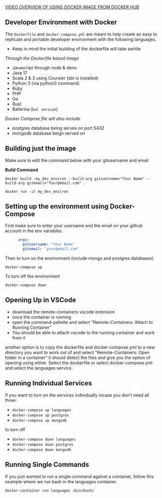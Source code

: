 [VIDEO OVERVIEW OF USING DOCKER IMAGE FROM DOCKER HUB](https://youtu.be/mN5UHsMNm4U)

## Developer Environment with Docker

The `Dockerfile` and `docker-compose.yml` are meant to help create an easy to replicate and portable developer environment with the following languages.

- Keep in mind the initial building of the dockerfile will take awhile

*Through the Dockerfile based image*
- Javascript through node & deno
- Java 17
- Scala 2 & 3 using Coursier (sbt is installed)
- Python 3 (via python3 command)
- Ruby
- PHP
- Go
- Rust
- Ballerina (`bal version`)

*Docker Compose file will also include*
- postgres database being serves on port 5432
- mongodb database beign served on 

## Building just the image

Make sure to edit the command below with your gitusername and email

**Build Command**

```
docker build -my_dev_environ --build-arg gitusername="Your Name" --build-arg gitemail="Your@email.com" .

docker run -it my_dev_environ
```

## Setting up the environment using Docker-Compose

First make sure to enter your username and the email on your github account in the env variables.

```yml
      args:
        gitusername: "Your Name"
        gitemail: "your@email.com"
```

Then to turn on the environment (include mongo and postgres databases)

```
docker-compose up
```

To turn off the environment

```
docker-compose down
```

## Opening Up in VSCode

- download the remote-containers vscode extension
- once the container is running
- open the command-pallette and select "Remote-Containers: Attach to Running Container"
- You should be able to attach vscode to the running container and work from it

another option is to copy the dockerfile and docker-compose.yml to a new directory you want to work out of and select "Remote-Containers: Open folder in a container" it should detect the files and give you the option of opening using either. Select the dockerfile or select docker-compose.yml and select the languages service.

## Running Individual Services

If you want to turn on the services individually incase you don't need all three:

- `docker-compose up languages`
- `docker-compose up postgres`
- `docker-compose up mongodb` 

to turn off

- `docker-compose down languages`
- `docker-compose down postgres`
- `docker-compose down mongodb` 

## Running Single Commands

If you just wanted to run a single command against a container, follow this example where we run bash in the languages container.

```
docker-container run languages /bin/bash/
```